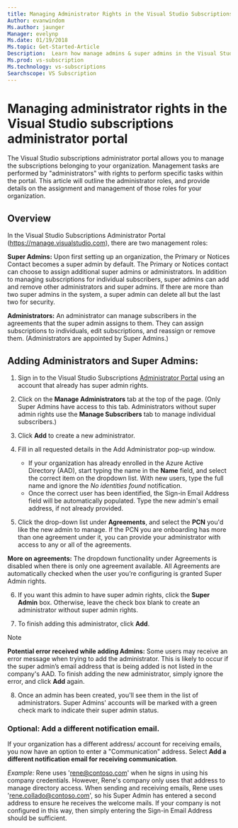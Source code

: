 ```yaml
---
title: Managing Administrator Rights in the Visual Studio Subscriptions Administrator Portal
Author: evanwindom
Ms.author: jaunger
Manager: evelynp
Ms.date: 01/19/2018
Ms.topic: Get-Started-Article
Description:  Learn how manage admins & super admins in the Visual Studio Subscriptions Administrator Portal.
Ms.prod: vs-subscription
Ms.technology: vs-subscriptions
Searchscope: VS Subscription
---
```


# Managing administrator rights in the Visual Studio subscriptions administrator portal
The Visual Studio subscriptions administrator portal allows you to manage the subscriptions belonging to your organization.  Management tasks are performed by "administrators" with rights to perform specific tasks within the portal.  This article will outline the administrator roles, and provide details on the assignment and management of those roles for your organization.  

## Overview 
In the Visual Studio Subscriptions Administrator Portal (https://manage.visualstudio.com), there are two management roles:

**Super Admins:**  Upon first setting up an organization, the Primary or Notices Contact becomes a super admin by default. The Primary or Notices contact can choose to assign additional super admins or administrators. In addition to managing subscriptions for individual subscribers, super admins can add and remove other administrators and super admins. If there are more than two super admins in the system, a super admin can delete all but the last two for security. 

**Administrators:** An administrator can manage subscribers in the agreements that the super admin assigns to them.  They can assign subscriptions to individuals, edit subscriptions, and reassign or remove them.   (Administrators are appointed by Super Admins.)  

## Adding Administrators and Super Admins:

1. Sign in to the Visual Studio Subscriptions [Administrator Portal](https://manage.visualstudio.com) using an account that already has super admin rights.

2. Click on the **Manage Administrators** tab at the top of the page. (Only Super Admins have access to this tab.  Administrators without super admin rights use the **Manage Subscribers** tab to manage individual subscribers.)

3. Click **Add** to create a new administrator. 

4. Fill in all requested details in the Add Administrator pop-up window.
      - If your organization has already enrolled in the Azure Active Directory (AAD), start typing the name in the **Name** field, and select the correct item on the dropdown list. With new users, type the full name and ignore the *No identities found* notification.
      - Once the correct user has been identified, the Sign-in Email Address field will be automatically populated. Type the new admin's email address, if not already provided.

5. Click the drop-down list under **Agreements**, and select the **PCN** you'd like the new admin to manage. If the PCN you are onboarding has more than one agreement under it, you can provide your administrator with access to any or all of the agreements. 

**More on agreements:** The dropdown functionality under Agreements is disabled when there is only one agreement available.  All Agreements are automatically checked when the user you’re configuring is granted Super Admin rights.

6. If you want this admin to have super admin rights, click the **Super Admin** box.  Otherwise, leave the check box blank to create an administrator without super admin rights. 

7. To finish adding this administrator, click **Add**.

> [!NOTE]
> **Potential error received while adding Admins:** Some users may receive an error message when trying to add the administrator. This is likely to occur if the super admin’s email address that is being added is not listed in the company's AAD. To finish adding the new administrator, simply ignore the error, and click **Add** again. 

8. Once an admin has been created, you'll see them in the list of administrators.  Super Admins' accounts will be marked with a green check mark to indicate their super admin status. 

### Optional:  Add a different notification email.
If your organization has a different address/ account for receiving emails, you now have an option to enter a "Communication" address. Select **Add a different notification email for receiving communication**. 

*Example:*
 Rene uses 'rene@contoso.com' when he signs in using his company credentials.  However, Rene's company only uses that address to manage directory access.  When sending and receiving emails, Rene uses 'rene.collado@contoso.com', so his Super Admin has entered a second address to ensure he receives the welcome mails.  If your company is not configured in this way, then simply entering the Sign-in Email Address should be sufficient.
